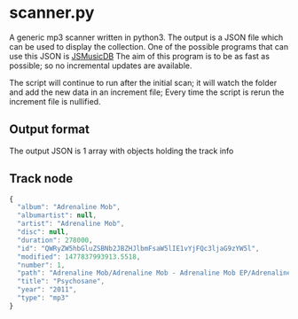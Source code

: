 # scanner.py

A generic mp3 scanner written in python3.
The output is a JSON file which can be used to display the collection. One of the possible programs that can use this JSON is [JSMusicDB](https://github.com/lucienimmink/JSMusicDB)
The aim of this program is to be as fast as possible; so no incremental updates are available.

The script will continue to run after the initial scan; it will watch the folder and add the new data in an increment file; Every time the script is rerun the increment file is nullified.

## Output format

The output JSON is 1 array with objects holding the track info

## Track node

```javascript
{
  "album": "Adrenaline Mob",
  "albumartist": null,
  "artist": "Adrenaline Mob",
  "disc": null,
  "duration": 278000,
  "id": "QWRyZW5hbGluZSBNb2JBZHJlbmFsaW5lIE1vYjFQc3ljaG9zYW5l",
  "modified": 1477837993913.5518,
  "number": 1,
  "path": "Adrenaline Mob/Adrenaline Mob - Adrenaline Mob EP/Adrenaline Mob - Adrenaline Mob EP - 01 - Psychosane.mp3",
  "title": "Psychosane",
  "year": "2011",
  "type": "mp3"
}
```
